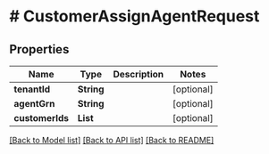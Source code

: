 # # CustomerAssignAgentRequest


## Properties 


Name | Type | Description | Notes
------------ | ------------- | ------------- | -------------
**tenantId**| **String** |   | [optional]
**agentGrn**| **String** |   | [optional]
**customerIds**| **List<String>** |   | [optional]


[[Back to Model list]](../../README.md#models) [[Back to API list]](../../README.md#endpoints) [[Back to README]](../../README.md)

